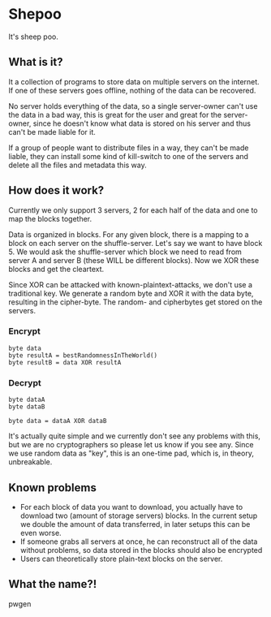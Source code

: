 # Shepoo
It's sheep poo.

## What is it?
It a collection of programs to store data on multiple servers on the internet. If one of these servers goes offline, nothing of the data can be recovered.

No server holds everything of the data, so a single server-owner can't use the data in a bad way, this is great for the user and great for the server-owner, since he doesn't know what data is stored on his server and thus can't be made liable for it.

If a group of people want to distribute files in a way, they can't be made liable, they can install some kind of kill-switch to one of the servers and delete all the files and metadata this way.

## How does it work?
Currently we only support 3 servers, 2 for each half of the data and one to map the blocks together.

Data is organized in blocks. For any given block, there is a mapping to a block on each server on the shuffle-server. 
Let's say we want to have block 5. We would ask the shuffle-server which block we need to read from server A and server B (these WILL be different blocks). Now we XOR these blocks and get the cleartext.

Since XOR can be attacked with known-plaintext-attacks, we don't use a traditional key. We generate a random byte and XOR it with the data byte, resulting in the cipher-byte. The random- and cipherbytes get stored on the servers.

### Encrypt
```
byte data
byte resultA = bestRandomnessInTheWorld()
byte resultB = data XOR resultA
```
### Decrypt
```
byte dataA
byte dataB

byte data = dataA XOR dataB
```
It's actually quite simple and we currently don't see any problems with this, but we are no cryptographers so please let us know if you see any. Since we use random data as "key", this is an one-time pad, which is, in theory, unbreakable.

## Known problems
* For each block of data you want to download, you actually have to download two (amount of storage servers) blocks. In the current setup we double the amount of data transferred, in later setups this can be even worse.
* If someone grabs all servers at once, he can reconstruct all of the data without problems, so data stored in the blocks should also be encrypted
* Users can theoretically store plain-text blocks on the server.

## What the name?!
pwgen
